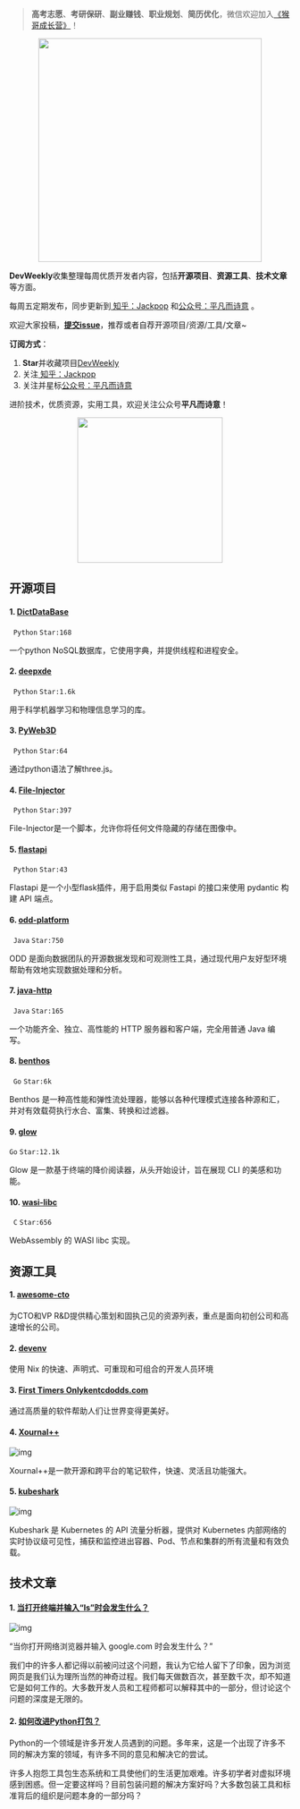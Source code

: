 > **高考志愿**、**考研保研**、**副业赚钱**、**职业规划**、**简历优化**，微信欢迎加入[《猴哥成长营》](https://www.yuque.com/jackpop/ulig5a/srnochggbsa2eltw?singleDoc#)！

<p align="center">
    <img src="https://s11.ax1x.com/2023/12/23/pi7qxU0.md.jpg" height="400"></img>
</p>

**DevWeekly**收集整理每周优质开发者内容，包括**开源项目**、**资源工具**、**技术文章**等方面。

每周五定期发布，同步更新到<a href="https://www.zhihu.com/people/sharetechlee/activities">
知乎：Jackpop</a> 和<a href="https://mp.weixin.qq.com/s/hTZAGgkiMS0XPZ9OHQxFJg" rel="nofollow">公众号：平凡而诗意</a> 。

欢迎大家投稿，**[提交issue](https://github.com/Jackpopc/DevWeekly/issues)**，推荐或者自荐开源项目/资源/工具/文章~

**订阅方式**：

1. **Star**并收藏项目[DevWeekly](https://github.com/Jackpopc/DevWeekly)
2. 关注<a href="https://www.zhihu.com/people/sharetechlee/activities">
   知乎：Jackpop</a>
3. 关注并星标<a href="https://mp.weixin.qq.com/s/hTZAGgkiMS0XPZ9OHQxFJg" rel="nofollow">公众号：平凡而诗意</a>  

进阶技术，优质资源，实用工具，欢迎关注公众号**平凡而诗意**！

<p align="center">
    <img src="https://s1.ax1x.com/2022/07/10/jsCAdH.jpg" width="260" height="260"></img>
</p>

## 开源项目

#### 1. [DictDataBase](https://github.com/mkrd/DictDataBase)

` Python` `Star:168`

一个python NoSQL数据库，它使用字典，并提供线程和进程安全。

#### 2. [deepxde](https://github.com/lululxvi/deepxde)

` Python` `Star:1.6k`

用于科学机器学习和物理信息学习的库。

#### 3. [PyWeb3D](https://github.com/Bruno-Odinukweze/PyWeb3D)

` Python` `Star:64`

通过python语法了解three.js。

#### 4. [File-Injector](https://github.com/carlospuenteg/File-Injector)

` Python` `Star:397`

File-Injector是一个脚本，允许你将任何文件隐藏的存储在图像中。

#### 5. [flastapi](https://github.com/maarten-dp/flastapi)

` Python` `Star:43`

Flastapi 是一个小型flask插件，用于启用类似 Fastapi 的接口来使用 pydantic 构建 API 端点。

#### 6. [odd-platform](https://github.com/opendatadiscovery/odd-platform)

` Java` `Star:750`

ODD 是面向数据团队的开源数据发现和可观测性工具，通过现代用户友好型环境帮助有效地实现数据处理和分析。

#### 7. [java-http](https://github.com/FusionAuth/java-http)

` Java` `Star:165`

一个功能齐全、独立、高性能的 HTTP 服务器和客户端，完全用普通 Java 编写。

#### 8. [benthos](https://github.com/benthosdev/benthos)

` Go` `Star:6k`

Benthos 是一种高性能和弹性流处理器，能够以各种代理模式连接各种源和汇，并对有效载荷执行水合、富集、转换和过滤器。

#### 9. [glow](https://github.com/charmbracelet/glow)

`Go` `Star:12.1k`

Glow 是一款基于终端的降价阅读器，从头开始设计，旨在展现 CLI 的美感和功能。

#### 10. [wasi-libc](https://github.com/WebAssembly/wasi-libc)

` C` `Star:656`

WebAssembly 的 WASI libc 实现。

## 资源工具

#### 1. [awesome-cto](https://github.com/kuchin/awesome-cto)

为CTO和VP R&D提供精心策划和固执己见的资源列表，重点是面向初创公司和高速增长的公司。

#### 2. [devenv](https://devenv.sh/getting-started/)

使用 Nix 的快速、声明式、可重现和可组合的开发人员环境

#### 3. [First Timers Onlykentcdodds.com](https://kentcdodds.com/blog/first-timers-only)

通过高质量的软件帮助人们让世界变得更美好。

#### 4. [Xournal++](https://xournalpp.github.io/)

![img](https://pic1.zhimg.com/80/v2-1abfc06d0c12283a8e5a31a774533b33_720w.png?source=d16d100b)

Xournal++是一款开源和跨平台的笔记软件，快速、灵活且功能强大。

#### 5. [kubeshark](https://github.com/kubeshark/kubeshark)

![img](https://picx.zhimg.com/80/v2-4f2bcdae77ef6e729f8183e4c53b2cdc_720w.png?source=d16d100b)

Kubeshark 是 Kubernetes 的 API 流量分析器，提供对 Kubernetes 内部网络的实时协议级可见性，捕获和监控进出容器、Pod、节点和集群的所有流量和有效负载。

## 技术文章

#### 1. [当打开终端并输入“ls”时会发生什么？](https://www.warp.dev/blog/what-happens-when-you-open-a-terminal-and-enter-ls)

![img](https://picx.zhimg.com/80/v2-6f35ea3985a239d16e8f4892290c5297_720w.png?source=d16d100b)

“当你打开网络浏览器并输入 google.com 时会发生什么？”

我们中的许多人都记得以前被问过这个问题，我认为它给人留下了印象，因为浏览网页是我们认为理所当然的神奇过程。我们每天做数百次，甚至数千次，却不知道它是如何工作的。大多数开发人员和工程师都可以解释其中的一部分，但讨论这个问题的深度是无限的。

#### 2. [如何改进Python打包？](https://chriswarrick.com/blog/2023/01/15/how-to-improve-python-packaging/)

Python的一个领域是许多开发人员遇到的问题。多年来，这是一个出现了许多不同的解决方案的领域，有许多不同的意见和解决它的尝试。

许多人抱怨工具包生态系统和工具使他们的生活更加艰难。许多初学者对虚拟环境感到困惑。但一定要这样吗？目前包装问题的解决方案好吗？大多数包装工具和标准背后的组织是问题本身的一部分吗？
